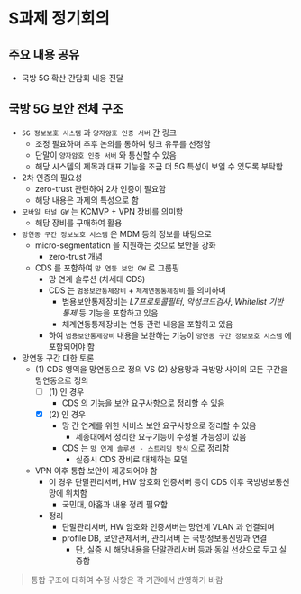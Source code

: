 # S과제 정기회의

## 주요 내용 공유
- 국방 5G 확산 간담회 내용 전달

## 국방 5G 보안 전체 구조
- `5G 정보보호 시스템` 과 `양자암호 인증 서버` 간 링크
  - 조정 필요하며 추후 논의를 통하여 링크 유무를 선정함
  - 단말이 `양자암호 인증 서버` 와 통신할 수 있음
  - 해당 시스템의 제목과 대표 기능을 조금 더 5G 특성이 보일 수 있도록 부탁함
- 2차 인증의 필요성
  - zero-trust 관련하여 2차 인증이 필요함
  - 해당 내용은 과제의 특성으로 함
- `모바일 터널 GW` 는 KCMVP + VPN 장비를 의미함
  - 해당 장비를 구매하여 활용
- `망연동 구간 정보보호 시스템` 은 MDM 등의 정보를 바탕으로
  - micro-segmentation 을 지원하는 것으로 보안을 강화
    - zero-trust 개념
  - CDS 를 포함하여 `망 연동 보안 GW` 로 그룹핑
    - 망 연계 솔루션 (차세대 CDS)
    - CDS 는 `범용보안통제장비` + `체계연동통제장비` 를 의미하며
      - 범용보안통제장비는 _L7프로토콜필터_, _악성코드검사_, _Whitelist 기반 통제_ 등 기능을 포함하고 있음
      - 체계연동통제장비는 연동 관련 내용을 포함하고 있음
    - 하여 `범용보안통제장비` 내용을 보완하는 기능이 `망연동 구간 정보보호 시스템` 에 포함되어야 함
- 망연동 구간 대한 토론
  - (1) CDS 영역을 망연동으로 정의 VS (2) 상용망과 국방망 사이의 모든 구간을 망연동으로 정의
    - [ ] (1) 인 경우
      - CDS 의 기능을 보안 요구사항으로 정리할 수 있음
    - [x] (2) 인 경우
      - 망 간 연계를 위한 서비스 보안 요구사항으로 정리할 수 있음
        - 세종대에서 정리한 요구기능이 수정될 가능성이 있음
      - CDS 는 `망 연계 솔루션 - 스트리밍 방식` 으로 정리함
        - 실증시 CDS 장비로 대체하는 모델
  - VPN 이후 통합 보안이 제공되어야 함
    - 이 경우 단말관리서버, HW 암호화 인증서버 등이 CDS 이후 국방벙보통신망에 위치함
      - 국민대, 아홉과 내용 정리 필요함
    - 정리
      - 단말관리서버, HW 암호화 인증서버는 망연계 VLAN 과 연결되며
      - profile DB, 보안관제서버, 관리서버 는 국방정보통신망과 연결
        - 단, 실증 시 해당내용을 단말관리서버 등과 동일 선상으로 두고 실증함
      
> 통합 구조에 대하여 수정 사항은 각 기관에서 반영하기 바람
